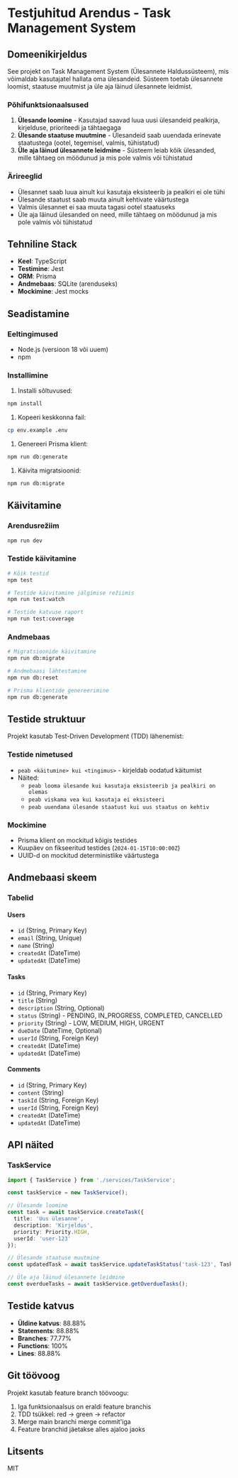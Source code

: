 # Testjuhitud Arendus - Task Management System

## Domeenikirjeldus

See projekt on Task Management System (Ülesannete Haldussüsteem), mis võimaldab kasutajatel hallata oma ülesandeid. Süsteem toetab ülesannete loomist, staatuse muutmist ja üle aja läinud ülesannete leidmist.

### Põhifunktsionaalsused

1. **Ülesande loomine** - Kasutajad saavad luua uusi ülesandeid pealkirja, kirjelduse, prioriteedi ja tähtaegaga
2. **Ülesande staatuse muutmine** - Ülesandeid saab uuendada erinevate staatustega (ootel, tegemisel, valmis, tühistatud)
3. **Üle aja läinud ülesannete leidmine** - Süsteem leiab kõik ülesanded, mille tähtaeg on möödunud ja mis pole valmis või tühistatud

### Ärireeglid

- Ülesannet saab luua ainult kui kasutaja eksisteerib ja pealkiri ei ole tühi
- Ülesande staatust saab muuta ainult kehtivate väärtustega
- Valmis ülesannet ei saa muuta tagasi ootel staatuseks
- Üle aja läinud ülesanded on need, mille tähtaeg on möödunud ja mis pole valmis või tühistatud

## Tehniline Stack

- **Keel**: TypeScript
- **Testimine**: Jest
- **ORM**: Prisma
- **Andmebaas**: SQLite (arenduseks)
- **Mockimine**: Jest mocks

## Seadistamine

### Eeltingimused

- Node.js (versioon 18 või uuem)
- npm

### Installimine

1. Installi sõltuvused:
```bash
npm install
```

1. Kopeeri keskkonna fail:
```bash
cp env.example .env
```

1. Genereeri Prisma klient:
```bash
npm run db:generate
```

1. Käivita migratsioonid:
```bash
npm run db:migrate
```

## Käivitamine

### Arendusrežiim
```bash
npm run dev
```

### Testide käivitamine
```bash
# Kõik testid
npm test

# Testide käivitamine jälgimise režiimis
npm run test:watch

# Testide katvuse raport
npm run test:coverage
```

### Andmebaas

```bash
# Migratsioonide käivitamine
npm run db:migrate

# Andmebaasi lähtestamine
npm run db:reset

# Prisma klientide genereerimine
npm run db:generate
```

## Testide struktuur

Projekt kasutab Test-Driven Development (TDD) lähenemist:

### Testide nimetused
- `peab <käitumine> kui <tingimus>` - kirjeldab oodatud käitumist
- Näited:
  - `peab looma ülesande kui kasutaja eksisteerib ja pealkiri on olemas`
  - `peab viskama vea kui kasutaja ei eksisteeri`
  - `peab uuendama ülesande staatust kui uus staatus on kehtiv`

### Mockimine
- Prisma klient on mockitud kõigis testides
- Kuupäev on fikseeritud testides (`2024-01-15T10:00:00Z`)
- UUID-d on mockitud deterministlike väärtustega

## Andmebaasi skeem

### Tabelid

#### Users
- `id` (String, Primary Key)
- `email` (String, Unique)
- `name` (String)
- `createdAt` (DateTime)
- `updatedAt` (DateTime)

#### Tasks
- `id` (String, Primary Key)
- `title` (String)
- `description` (String, Optional)
- `status` (String) - PENDING, IN_PROGRESS, COMPLETED, CANCELLED
- `priority` (String) - LOW, MEDIUM, HIGH, URGENT
- `dueDate` (DateTime, Optional)
- `userId` (String, Foreign Key)
- `createdAt` (DateTime)
- `updatedAt` (DateTime)

#### Comments
- `id` (String, Primary Key)
- `content` (String)
- `taskId` (String, Foreign Key)
- `userId` (String, Foreign Key)
- `createdAt` (DateTime)
- `updatedAt` (DateTime)

## API näited

### TaskService

```typescript
import { TaskService } from './services/TaskService';

const taskService = new TaskService();

// Ülesande loomine
const task = await taskService.createTask({
  title: 'Uus ülesanne',
  description: 'Kirjeldus',
  priority: Priority.HIGH,
  userId: 'user-123'
});

// Ülesande staatuse muutmine
const updatedTask = await taskService.updateTaskStatus('task-123', TaskStatus.IN_PROGRESS);

// Üle aja läinud ülesannete leidmine
const overdueTasks = await taskService.getOverdueTasks();
```

## Testide katvus

- **Üldine katvus**: 88.88%
- **Statements**: 88.88%
- **Branches**: 77.77%
- **Functions**: 100%
- **Lines**: 88.88%

## Git töövoog

Projekt kasutab feature branch töövoogu:

1. Iga funktsionaalsus on eraldi feature branchis
2. TDD tsükkel: red → green → refactor
3. Merge main branchi merge commit'iga
4. Feature branchid jäetakse alles ajaloo jaoks

## Litsents

MIT
